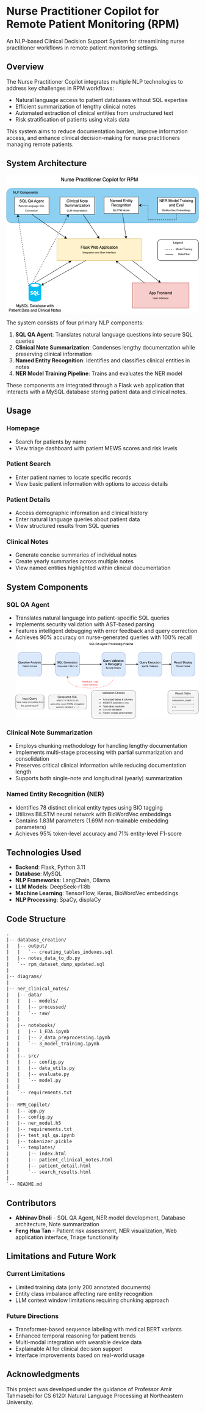 # Nurse Practitioner Copilot for Remote Patient Monitoring (RPM)

An NLP-based Clinical Decision Support System for streamlining nurse practitioner workflows in remote patient monitoring settings.

## Overview

The Nurse Practitioner Copilot integrates multiple NLP technologies to address key challenges in RPM workflows:

- Natural language access to patient databases without SQL expertise
- Efficient summarization of lengthy clinical notes
- Automated extraction of clinical entities from unstructured text
- Risk stratification of patients using vitals data

This system aims to reduce documentation burden, improve information access, and enhance clinical decision-making for nurse practitioners managing remote patients.

## System Architecture

![System Architecture](diagrams/nurse_practioner_copilot_system_arc.png)

The system consists of four primary NLP components:

1. **SQL QA Agent**: Translates natural language questions into secure SQL queries
2. **Clinical Note Summarization**: Condenses lengthy documentation while preserving clinical information
3. **Named Entity Recognition**: Identifies and classifies clinical entities in notes
4. **NER Model Training Pipeline**: Trains and evaluates the NER model

These components are integrated through a Flask web application that interacts with a MySQL database storing patient data and clinical notes.

## Usage

### Homepage
- Search for patients by name
- View triage dashboard with patient MEWS scores and risk levels

### Patient Search
- Enter patient names to locate specific records
- View basic patient information with options to access details

### Patient Details
- Access demographic information and clinical history
- Enter natural language queries about patient data
- View structured results from SQL queries

### Clinical Notes
- Generate concise summaries of individual notes
- Create yearly summaries across multiple notes
- View named entities highlighted within clinical documentation

## System Components

### SQL QA Agent
- Translates natural language into patient-specific SQL queries
- Implements security validation with AST-based parsing
- Features intelligent debugging with error feedback and query correction
- Achieves 90% accuracy on nurse-generated queries with 100% recall
![Agent Pipeline](diagrams/sql_qa_pipeline.png)

### Clinical Note Summarization
- Employs chunking methodology for handling lengthy documentation
- Implements multi-stage processing with partial summarization and consolidation
- Preserves critical clinical information while reducing documentation length
- Supports both single-note and longitudinal (yearly) summarization

### Named Entity Recognition (NER)
- Identifies 78 distinct clinical entity types using BIO tagging
- Utilizes BiLSTM neural network with BioWordVec embeddings
- Contains 1.83M parameters (1.69M non-trainable embedding parameters)
- Achieves 95% token-level accuracy and 71% entity-level F1-score

## Technologies Used

- **Backend**: Flask, Python 3.11
- **Database**: MySQL
- **NLP Frameworks**: LangChain, Ollama
- **LLM Models**: DeepSeek-r1:8b
- **Machine Learning**: TensorFlow, Keras, BioWordVec embeddings
- **NLP Processing**: SpaCy, displaCy

## Code Structure
```
.
|-- database_creation/
|   |-- output/
|   |   `-- creating_tables_indexes.sql
|   |-- notes_data_to_db.py 
|   `-- rpm_dataset_dump_updated.sql
|
|-- diagrams/
|
|-- ner_clinical_notes/  
|   |-- data/               
|   |   |-- models/
|   |   |-- processed/
|   |   `-- raw/
|   |
|   |-- notebooks/    
|   |   |-- 1_EDA.ipynb
|   |   |-- 2_data_preprocessing.ipynb
|   |   `-- 3_model_training.ipynb
|   |
|   |-- src/   
|   |   |-- config.py
|   |   |-- data_utils.py
|   |   |-- evaluate.py
|   |   `-- model.py
|   |
|   `-- requirements.txt    
|
|-- RPM_Copilot/    
|   |-- app.py   
|   |-- config.py
|   |-- ner_model.h5          
|   |-- requirements.txt            
|   |-- test_sql_qa.ipynb
|   |-- tokenizer.pickle
|   `-- templates/               
|       |-- index.html
|       |-- patient_clinical_notes.html
|       |-- patient_detail.html
|       `-- search_results.html
|
`-- README.md
```
## Contributors

- **Abhinav Dholi** - SQL QA Agent, NER model development, Database architecture, Note summarization
- **Feng Hua Tan** - Patient risk assessment, NER visualization, Web application interface, Triage functionality

## Limitations and Future Work

### Current Limitations
- Limited training data (only 200 annotated documents)
- Entity class imbalance affecting rare entity recognition
- LLM context window limitations requiring chunking approach

### Future Directions
- Transformer-based sequence labeling with medical BERT variants
- Enhanced temporal reasoning for patient trends
- Multi-modal integration with wearable device data
- Explainable AI for clinical decision support
- Interface improvements based on real-world usage


## Acknowledgments

This project was developed under the guidance of Professor Amir Tahmasebi for CS 6120: Natural Language Processing at Northeastern University.
